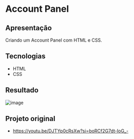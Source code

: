 # Account Panel

## Apresentação
Criando um Account Panel com HTML e CSS.

## Tecnologias
- HTML
- CSS

## Resultado
![image](https://github.com/IagoMagalhaes23/Web-Developer/assets/65053026/84e597a8-41b9-42ae-b8b5-b9089e15bc5b)

## Projeto original
- https://youtu.be/DJTYp0cRsXw?si=boRCf2G7dt-IoG_-
